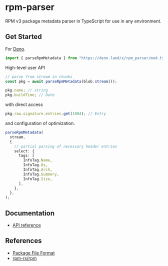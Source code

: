 # rpm-parser

RPM v3 package metadata parser in TypeScript for use in any environment.

## Get Started

For [Deno](https://deno.land).

```ts
import { parseRpmMetadata } from "https://deno.land/x/rpm_parser/mod.ts";
```

High-level user API

```ts
// parse from stream in chunks
const pkg = await parseRpmMetadata(blob.stream());

pkg.name; // string
pkg.buildTime; // Date
```

with direct access

```ts
pkg.raw.signature.entries.get(1004); // Entry
```

and configuration of optimization.

```ts
parseRpmMetadata(
  stream,
  {
    // partial parsing of necessary header entries
    select: {
      tags: [
        InfoTag.Name,
        InfoTag.Os,
        InfoTag.Arch,
        InfoTag.Summery,
        InfoTag.Size,
      ],
    },
  },
);
```

## Documentation

- [API reference](https://deno.land/x/rpm_parser/mod.ts)

## References

- [Package File Format](https://refspecs.linuxbase.org/LSB_4.1.0/LSB-Core-generic/LSB-Core-generic/pkgformat.html)
- [rpm-rs/rpm](https://github.com/rpm-rs/rpm/)

